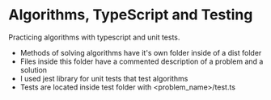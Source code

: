 # Algorithms, TypeScript and Testing

Practicing algorithms with typescript and unit tests.

- Methods of solving algorithms have it's own folder inside of a dist folder
- Files inside this folder have a commented description of a problem and a solution
- I used jest library for unit tests that test algorithms
- Tests are located inside test folder with <problem_name>/test.ts

